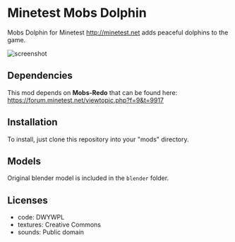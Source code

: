 Minetest Mobs Dolphin
========================

Mobs Dolphin for Minetest <http://minetest.net> adds peaceful dolphins to the game.

![screenshot](http://i64.tinypic.com/33ae261.png)

## Dependencies
This mod depends on **Mobs-Redo** that can be found here: <https://forum.minetest.net/viewtopic.php?f=9&t=9917>

## Installation
To install, just clone this repository into your "mods" directory.

## Models
Original blender model is included in the `blender` folder.

## Licenses
- code: DWYWPL
- textures: Creative Commons
- sounds: Public domain
